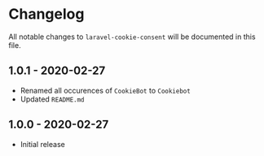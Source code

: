 # Changelog

All notable changes to `laravel-cookie-consent` will be documented in this file.

## 1.0.1 - 2020-02-27

- Renamed all occurences of `CookieBot` to `Cookiebot`
- Updated `README.md`

## 1.0.0 - 2020-02-27

- Initial release
